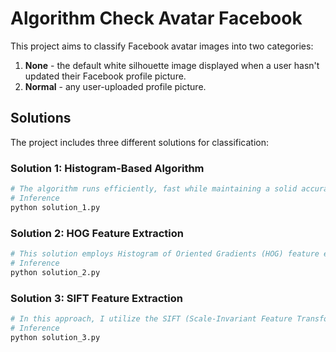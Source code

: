 # Algorithm Check Avatar Facebook

This project aims to classify Facebook avatar images into two categories: 
1. **None** - the default white silhouette image displayed when a user hasn't updated their Facebook profile picture.
2. **Normal** - any user-uploaded profile picture.

## Solutions

The project includes three different solutions for classification:

### Solution 1: Histogram-Based Algorithm
``` bash
# The algorithm runs efficiently, fast while maintaining a solid accuracy rate.
# Inference
python solution_1.py
```

### Solution 2: HOG Feature Extraction
``` bash
# This solution employs Histogram of Oriented Gradients (HOG) feature extraction.
# Inference
python solution_2.py
```

### Solution 3: SIFT Feature Extraction
``` bash
# In this approach, I utilize the SIFT (Scale-Invariant Feature Transform) algorithm.
# Inference
python solution_3.py
```
